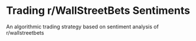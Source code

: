 # Trading r/WallStreetBets Sentiments
An algorithmic trading strategy based on sentiment analysis of r/wallstreetbets
